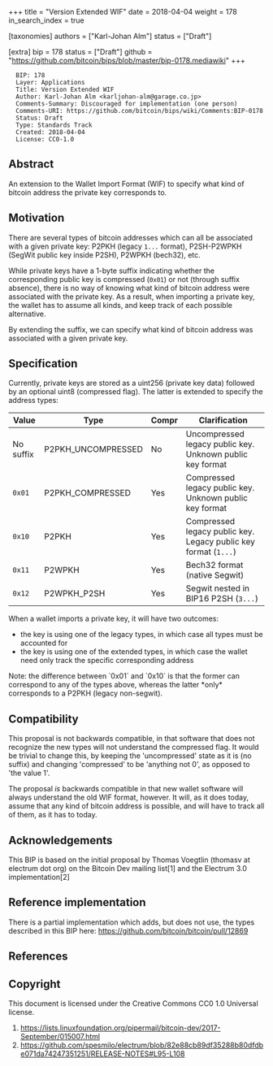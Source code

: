 +++
title = "Version Extended WIF"
date = 2018-04-04
weight = 178
in_search_index = true

[taxonomies]
authors = ["Karl-Johan Alm"]
status = ["Draft"]

[extra]
bip = 178
status = ["Draft"]
github = "https://github.com/bitcoin/bips/blob/master/bip-0178.mediawiki"
+++

``` 
  BIP: 178
  Layer: Applications
  Title: Version Extended WIF
  Author: Karl-Johan Alm <karljohan-alm@garage.co.jp>
  Comments-Summary: Discouraged for implementation (one person)
  Comments-URI: https://github.com/bitcoin/bips/wiki/Comments:BIP-0178
  Status: Draft
  Type: Standards Track
  Created: 2018-04-04
  License: CC0-1.0
```

## Abstract

An extension to the Wallet Import Format (WIF) to specify what kind of
bitcoin address the private key corresponds to.

## Motivation

There are several types of bitcoin addresses which can all be associated
with a given private key: P2PKH (legacy `1...` format), P2SH-P2WPKH
(SegWit public key inside P2SH), P2WPKH (bech32), etc.

While private keys have a 1-byte suffix indicating whether the
corresponding public key is compressed (`0x01`) or not (through suffix
absence), there is no way of knowing what kind of bitcoin address were
associated with the private key. As a result, when importing a private
key, the wallet has to assume all kinds, and keep track of each possible
alternative.

By extending the suffix, we can specify what kind of bitcoin address was
associated with a given private key.

## Specification

Currently, private keys are stored as a uint256 (private key data)
followed by an optional uint8 (compressed flag). The latter is extended
to specify the address types:

| Value     | Type                | Compr | Clarification                                                   |
| --------- | ------------------- | ----- | --------------------------------------------------------------- |
| No suffix | P2PKH\_UNCOMPRESSED | No    | Uncompressed legacy public key. Unknown public key format       |
| `0x01`    | P2PKH\_COMPRESSED   | Yes   | Compressed legacy public key. Unknown public key format         |
| `0x10`    | P2PKH               | Yes   | Compressed legacy public key. Legacy public key format (`1...`) |
| `0x11`    | P2WPKH              | Yes   | Bech32 format (native Segwit)                                   |
| `0x12`    | P2WPKH\_P2SH        | Yes   | Segwit nested in BIP16 P2SH (`3...`)                            |

When a wallet imports a private key, it will have two outcomes:

  - the key is using one of the legacy types, in which case all types
    must be accounted for
  - the key is using one of the extended types, in which case the wallet
    need only track the specific corresponding address

Note: the difference between \`0x01\` and \`0x10\` is that the former
can correspond to any of the types above, whereas the latter \*only\*
corresponds to a P2PKH (legacy non-segwit).

## Compatibility

This proposal is not backwards compatible, in that software that does
not recognize the new types will not understand the compressed flag. It
would be trivial to change this, by keeping the 'uncompressed' state as
it is (no suffix) and changing 'compressed' to be 'anything not 0', as
opposed to 'the value 1'.

The proposal *is* backwards compatible in that new wallet software will
always understand the old WIF format, however. It will, as it does
today, assume that any kind of bitcoin address is possible, and will
have to track all of them, as it has to today.

## Acknowledgements

This BIP is based on the initial proposal by Thomas Voegtlin (thomasv at
electrum dot org) on the Bitcoin Dev mailing list\[1\] and the Electrum
3.0 implementation\[2\]

## Reference implementation

There is a partial implementation which adds, but does not use, the
types described in this BIP here:
<https://github.com/bitcoin/bitcoin/pull/12869>

## References

<references/>

## Copyright

This document is licensed under the Creative Commons CC0 1.0 Universal
license.

1.  <https://lists.linuxfoundation.org/pipermail/bitcoin-dev/2017-September/015007.html>
2.  <https://github.com/spesmilo/electrum/blob/82e88cb89df35288b80dfdbe071da74247351251/RELEASE-NOTES#L95-L108>
